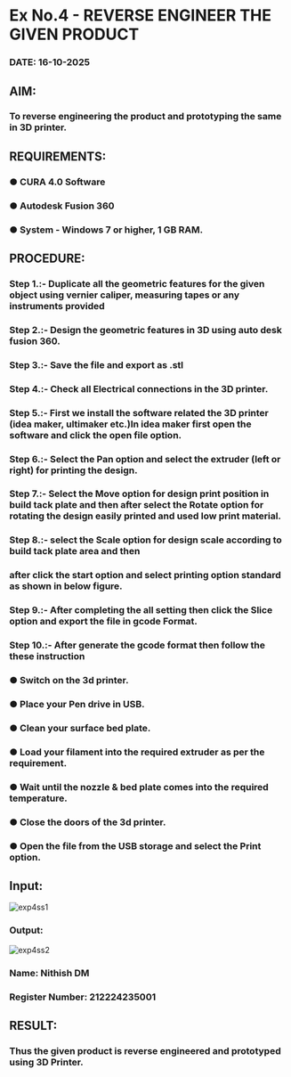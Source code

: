 # Ex No.4  - REVERSE ENGINEER THE GIVEN PRODUCT

### DATE: 16-10-2025

## AIM: 
### To reverse engineering the product and prototyping the same in 3D printer.

## REQUIREMENTS:
### ●	CURA 4.0 Software
### ●	 Autodesk Fusion 360
### ●	 System - Windows 7 or higher, 1 GB RAM.

## PROCEDURE:
### Step 1.:- Duplicate all the geometric features for the given object using vernier caliper, measuring tapes or any instruments provided
### Step 2.:- Design the geometric features in 3D using auto desk fusion 360.
### Step 3.:- Save the file and export as .stl
### Step 4.:- Check all Electrical connections in the 3D printer.
### Step 5.:- First we install the software related the 3D printer (idea maker, ultimaker etc.)In idea maker first open the software and click the open file option.
### Step 6.:- Select the Pan option and select the extruder (left or right) for printing the design.
### Step 7.:- Select the Move option for design print position in build tack plate and then after select the Rotate option for rotating the design easily printed and used low print material.
### Step 8.:- select the Scale option for design scale according to build tack plate area and then
### after click the start option and select printing option standard as shown in below figure.
### Step 9.:- After completing the all setting then click the Slice option and export the file in gcode Format.
### Step 10.:- After generate the gcode format then follow the these instruction 
  ###   ●	Switch on the 3d printer.
  ###   ●	Place your Pen drive in USB.
  ###   ●	Clean your surface bed plate.
  ###   ●	Load your filament into the required extruder as per the requirement.
  ###   ●	Wait until the nozzle & bed plate comes into the required temperature.
  ###   ●	Close the doors of the 3d printer.
  ###   ●	Open the file from the USB storage and select the Print option.

## Input:

![exp4ss1](https://github.com/user-attachments/assets/0dba920e-0caf-462c-9914-d898dfcbfa85)


### Output:

![exp4ss2](https://github.com/user-attachments/assets/f3c9fea3-de1f-4956-aed8-d2d100a108fc)


### Name: Nithish DM
### Register Number: 212224235001

## RESULT:
###   Thus the given product is reverse engineered and prototyped using 3D Printer.
